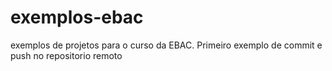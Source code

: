 # exemplos-ebac
exemplos de projetos para o curso da EBAC.
Primeiro exemplo de commit e push no repositorio remoto